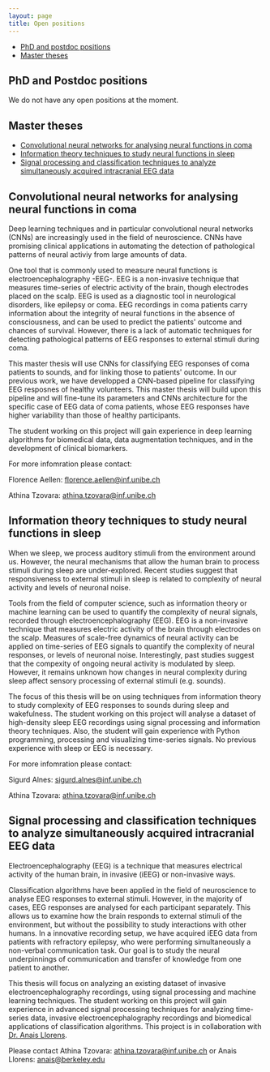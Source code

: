 ```yaml
---
layout: page
title: Open positions
---
```


* [PhD and postdoc positions](#phd-and-postdoc-positions)
* [Master theses](#master-theses)

## PhD and Postdoc positions
We do not have any open positions at the moment. 

## Master theses

* [Convolutional neural networks for analysing neural functions in coma](#convolutional-neural-networks-for-analysing-neural-functions-in-coma)
* [Information theory techniques to study neural functions in sleep](#information-theory-techniques-to-study-neural-functions-in-sleep)
* [Signal processing and classification techniques to analyze simultaneously acquired intracranial EEG data](#signal-processing-and-classification-techniques-to-analyze-simultaneously-acquired-intracranial-eeg-data)

## Convolutional neural networks for analysing neural functions in coma

Deep learning techniques and in particular convolutional neural networks (CNNs) are increasingly used in the field of neuroscience. CNNs have promising clinical applications in automating the detection of pathological patterns of neural activiy from large amounts of data.

One tool that is commonly used to measure neural functions is electroencephalography -EEG-. EEG is a non-invasive technique that measures time-series of electric activity of the brain, though electrodes placed on the scalp. EEG is used as a diagnostic tool in neurological disorders, like epilepsy or coma. EEG recordings in coma patients carry information about the integrity of neural functions in the absence of consciousness, and can be used to predict the patients' outcome and chances of survival. However, there is a lack of automatic techniques for detecting pathological patterns of EEG responses to external stimuli during coma.

This master thesis will use CNNs for classifying EEG responses of coma patients to sounds, and for linking those to patients' outcome. In our previous work, we have developped a CNN-based pipeline for classifying EEG resposnes of healthy volunteers. This master thesis will build upon this pipeline and will fine-tune its parameters and CNNs architecture for the specific case of EEG data of coma patients, whose EEG responses have higher variability than those of healthy participants. 

The student working on this project will gain experience in deep learning algorithms for biomedical data, data augmentation techniques, and in the development of clinical biomarkers.

For more infomration please contact:

Florence Aellen: florence.aellen@inf.unibe.ch

Athina Tzovara: athina.tzovara@inf.unibe.ch


## Information theory techniques to study neural functions in sleep

When we sleep, we process auditory stimuli from the environment around us. However, the neural mechanisms that allow the human brain to process stimuli during sleep are under-explored. Recent studies suggest that responsiveness to external stimuli in sleep is related to complexity of neural activity and levels of neuronal noise. 

Tools from the field of computer science, such as information theory or machine learning can be used to quantify the complexity of neural signals, recorded through electroencephalography (EEG). EEG is a non-invasive technique that measures electric activity of the brain through electrodes on the scalp. Measures of scale-free dynamics of neural activity can be applied on time-series of EEG signals to quantify the complexity of neural responses, or levels of neuronal noise. Interestingly, past studies suggest that the compexity of ongoing neural activity is modulated by sleep. However, it remains unknown how changes in neural complexity during sleep affect sensory processing of external stimuli (e.g. sounds). 

The focus of this thesis will be on using techniques from information theory to study complexity of EEG responses to sounds during sleep and wakefulness. The student working on this project will analyse a dataset of high-density sleep EEG recordings using signal processing and information theory techniques. Also, the student will gain experience with Python programming, processing and visualizing time-series signals. No previous experience with sleep or EEG is necessary. 

For more infomration please contact:

Sigurd Alnes: sigurd.alnes@inf.unibe.ch

Athina Tzovara: athina.tzovara@inf.unibe.ch


## Signal processing and classification techniques to analyze simultaneously acquired intracranial EEG data

Electroencephalography (EEG) is a technique that measures electrical activity of the human brain, in invasive (iEEG) or non-invasive ways.

Classification algorithms have been applied in the field of neuroscience to analyse EEG responses to external stimuli. However, in the majority of cases, EEG responses are analysed for each participant separately. This allows us to examine how the brain responds to external stimuli of the environment, but without the possibility to study interactions with other humans. In a innovative recording setup, we have acquired iEEG data from patients with refractory epilepsy, who were performing simultaneously a non-verbal communication task. Our goal is to study the neural underpinnings of communication and transfer of knowledge from one patient to another.

This thesis will focus on analyzing an existing dataset of invasive electroencephalography recordings, using signal processing and machine learning techniques. The student working on this project will gain experience in advanced signal processing techniques for analyzing time-series data, invasive electroencephalography recordings and biomedical applications of classification algorithms.
This project is in collaboration with [Dr. Anais Llorens](https://knightlab.neuro.berkeley.edu/post-docs/anais-llorens).

Please contact Athina Tzovara: athina.tzovara@inf.unibe.ch or Anais Llorens: anais@berkeley.edu  

